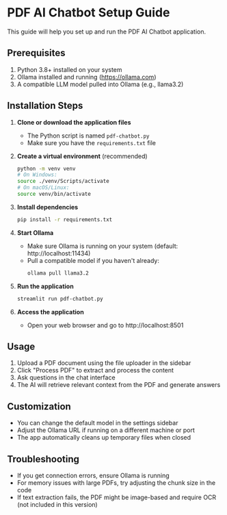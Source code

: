 # PDF AI Chatbot Setup Guide

This guide will help you set up and run the PDF AI Chatbot application.

## Prerequisites

1. Python 3.8+ installed on your system
2. Ollama installed and running (https://ollama.com)
3. A compatible LLM model pulled into Ollama (e.g., llama3.2)

## Installation Steps

1. **Clone or download the application files**
   - The Python script is named `pdf-chatbot.py`
   - Make sure you have the `requirements.txt` file

2. **Create a virtual environment** (recommended)
   ```bash
   python -m venv venv
   # On Windows:
   source ./venv/Scripts/activate
   # On macOS/Linux:
   source venv/bin/activate
   ```

3. **Install dependencies**
   ```bash
   pip install -r requirements.txt
   ```

4. **Start Ollama**
   - Make sure Ollama is running on your system (default: http://localhost:11434)
   - Pull a compatible model if you haven't already:
     ```bash
     ollama pull llama3.2
     ```

5. **Run the application**
   ```bash
   streamlit run pdf-chatbot.py
   ```

6. **Access the application**
   - Open your web browser and go to http://localhost:8501

## Usage

1. Upload a PDF document using the file uploader in the sidebar
2. Click "Process PDF" to extract and process the content
3. Ask questions in the chat interface
4. The AI will retrieve relevant context from the PDF and generate answers

## Customization

- You can change the default model in the settings sidebar
- Adjust the Ollama URL if running on a different machine or port
- The app automatically cleans up temporary files when closed

## Troubleshooting

- If you get connection errors, ensure Ollama is running
- For memory issues with large PDFs, try adjusting the chunk size in the code
- If text extraction fails, the PDF might be image-based and require OCR (not included in this version)
